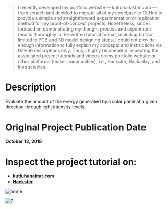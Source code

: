 > I recently developed my portfolio website — kutluhanaktar.com — from scratch and decided to migrate all of my codebase to GitHub to provide a simple and straightforward experimentation or replication method for my proof-of-concept projects. Nonetheless, since I focused on demonstrating my thought process and experiment results thoroughly in the written tutorial format, including but not limited to PCB and 3D model designing steps, I could not provide enough information to fully explain my concepts and instructions via GitHub descriptions only. Thus, I highly recommend inspecting the associated project tutorials and videos on my portfolio website or other platforms (maker communities), i.e., Hackster, Hackaday, and Instructables.

# Description

Evaluate the amount of the energy generated by a solar panel at a given direction through light intensity levels.

# Original Project Publication Date

**October 12, 2018**

# Inspect the project tutorial on:

- **[kutluhanaktar.com](https://www.kutluhanaktar.com/projects/Light_Intensity_and_Solar_Panel_Energy_Detector/)**
- **[Hackster](https://www.hackster.io/kutluhan-aktar/light-intensity-and-solar-panel-energy-detector-c2bb5d)**

![home](https://github.com/user-attachments/assets/159db9d6-649c-4615-a4f4-662a66ba2f35)

![7](https://github.com/user-attachments/assets/13f0e1d2-3f2b-433d-aca8-aa2b8b445632)
